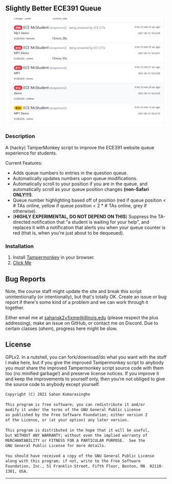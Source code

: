 ## Slightly Better ECE391 Queue

![Preview of Slightly Better ECE391 Queue](preview-slightlybetterece391queue.PNG)

### Description

A (hacky) TamperMonkey script to improve the ECE391 website queue experience for students.

Current Features:

* Adds queue numbers to entries in the question queue.
* Automatically updates numbers upon queue modifications.
* Automatically scroll to your position if you are in the queue, and automatically scroll as your queue position changes **(non-Safari ONLY!!!)**.
* Queue number highlighting based off of position (red if queue position < # TAs online, yellow if queue position < 2 * # TAs online, grey if otherwise).
* (**HIGHLY EXPERIMENTAL, DO NOT DEPEND ON THIS**) Suppress the TA-directed notification that "a student is waiting for your help", and replaces it with a notification that alerts you when your queue counter is red (that is, when you're just about to be dequeued).

### Installation

1. Install [Tampermonkey](https://www.tampermonkey.net/) in your browser.
2. [Click Me](https://github.com/sahansk2/slightly-better-ece391-webqueue/raw/main/slightlybetterece391queue.tamper.js)

## Bug Reports

Note, the course staff might update the site and break this script unintentionally (or intentionally), but that's totally OK.
Create an issue or bug report if there's some kind of a problem and we can work through it together.

Either email me at sahansk2+fixme@illinois.edu (please respect the plus addressing), make an issue on GitHub, or contact me on Discord. Due to certain classes (*ahem*), progress here might be slow.

## License

GPLv2. In a nutshell, you can fork/download/do what you want with the stuff I make here, but if you give the improved Tampermonkey script to anybody you _must_ share the improved Tampermonkey script source code with them too (no minified garbage!) and preserve license notices. If you improve it and keep the improvements to yourself only, then you're not obliged to give the source code to anybody except yourself.

```
Copyright (C) 2021 Sahan Kumarasinghe

This program is free software; you can redistribute it and/or
modify it under the terms of the GNU General Public License
as published by the Free Software Foundation; either version 2
of the License, or (at your option) any later version.

This program is distributed in the hope that it will be useful,
but WITHOUT ANY WARRANTY; without even the implied warranty of
MERCHANTABILITY or FITNESS FOR A PARTICULAR PURPOSE.  See the
GNU General Public License for more details.

You should have received a copy of the GNU General Public License
along with this program; if not, write to the Free Software
Foundation, Inc., 51 Franklin Street, Fifth Floor, Boston, MA  02110-1301, USA.
```

<hr/>


